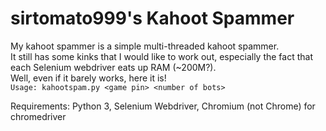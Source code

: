 # sirtomato999's Kahoot Spammer
My kahoot spammer is a simple multi-threaded kahoot spammer.   
It still has some kinks that I would like to work out, especially the fact that each Selenium webdriver eats up RAM (~200M?).   
Well, even if it barely works, here it is!    
`Usage: kahootspam.py <game pin> <number of bots>`
   
   Requirements: Python 3, Selenium Webdriver, Chromium (not Chrome) for chromedriver
 
